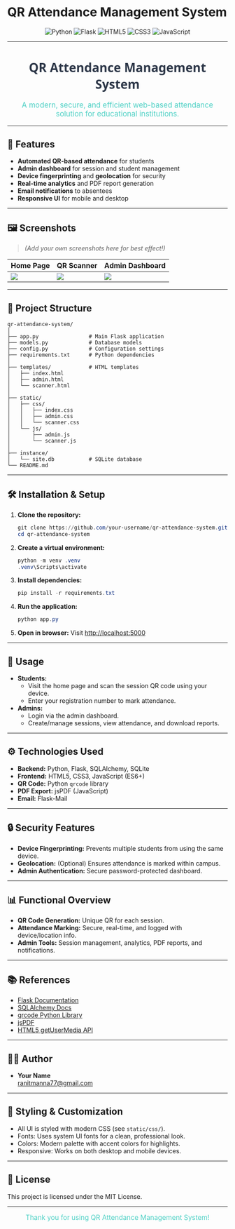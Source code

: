 # QR Attendance Management System

<p align="center">
  <img src="https://img.shields.io/badge/Python-3.8%2B-blue?logo=python" alt="Python">
  <img src="https://img.shields.io/badge/Flask-2.x-green?logo=flask" alt="Flask">
  <img src="https://img.shields.io/badge/HTML5-E34F26?logo=html5&logoColor=white" alt="HTML5">
  <img src="https://img.shields.io/badge/CSS3-1572B6?logo=css3&logoColor=white" alt="CSS3">
  <img src="https://img.shields.io/badge/JavaScript-F7DF1E?logo=javascript&logoColor=black" alt="JavaScript">
</p>

---

<h1 align="center" style="color:#2d3748;font-family:'Segoe UI',sans-serif;">QR Attendance Management System</h1>

<p align="center" style="color:#4fd1c5;font-size:1.2em;">A modern, secure, and efficient web-based attendance solution for educational institutions.</p>

---

## 🚀 Features

- **Automated QR-based attendance** for students
- **Admin dashboard** for session and student management
- **Device fingerprinting** and **geolocation** for security
- **Real-time analytics** and PDF report generation
- **Email notifications** to absentees
- **Responsive UI** for mobile and desktop

---

## 🖼️ Screenshots

> *(Add your own screenshots here for best effect!)*

| Home Page | QR Scanner | Admin Dashboard |
|-----------|-----------|----------------|
| ![](static/screenshots/home.png) | ![](static/screenshots/scanner.png) | ![](static/screenshots/admin.png) |

---

## 📁 Project Structure

```text
qr-attendance-system/
│
├── app.py                # Main Flask application
├── models.py             # Database models
├── config.py             # Configuration settings
├── requirements.txt      # Python dependencies
│
├── templates/            # HTML templates
│   ├── index.html
│   ├── admin.html
│   └── scanner.html
│
├── static/
│   ├── css/
│   │   ├── index.css
│   │   ├── admin.css
│   │   └── scanner.css
│   └── js/
│       ├── admin.js
│       └── scanner.js
│
├── instance/
│   └── site.db           # SQLite database
└── README.md
```

---

## 🛠️ Installation & Setup

1. **Clone the repository:**
   ```powershell
   git clone https://github.com/your-username/qr-attendance-system.git
   cd qr-attendance-system
   ```
2. **Create a virtual environment:**
   ```powershell
   python -m venv .venv
   .venv\Scripts\activate
   ```
3. **Install dependencies:**
   ```powershell
   pip install -r requirements.txt
   ```
4. **Run the application:**
   ```powershell
   python app.py
   ```
5. **Open in browser:**
   Visit [http://localhost:5000](http://localhost:5000)

---

## 📝 Usage

- **Students:**
  - Visit the home page and scan the session QR code using your device.
  - Enter your registration number to mark attendance.
- **Admins:**
  - Login via the admin dashboard.
  - Create/manage sessions, view attendance, and download reports.

---

## ⚙️ Technologies Used

- **Backend:** Python, Flask, SQLAlchemy, SQLite
- **Frontend:** HTML5, CSS3, JavaScript (ES6+)
- **QR Code:** Python `qrcode` library
- **PDF Export:** jsPDF (JavaScript)
- **Email:** Flask-Mail

---

## 🔒 Security Features

- **Device Fingerprinting:** Prevents multiple students from using the same device.
- **Geolocation:** (Optional) Ensures attendance is marked within campus.
- **Admin Authentication:** Secure password-protected dashboard.

---

## 📊 Functional Overview

- **QR Code Generation:** Unique QR for each session.
- **Attendance Marking:** Secure, real-time, and logged with device/location info.
- **Admin Tools:** Session management, analytics, PDF reports, and notifications.

---

## 📚 References

- [Flask Documentation](https://flask.palletsprojects.com/)
- [SQLAlchemy Docs](https://docs.sqlalchemy.org/)
- [qrcode Python Library](https://pypi.org/project/qrcode/)
- [jsPDF](https://github.com/parallax/jsPDF)
- [HTML5 getUserMedia API](https://developer.mozilla.org/en-US/docs/Web/API/MediaDevices/getUserMedia)

---

## 👨‍💻 Author

- **Your Name**  
  [ranitmanna77@gmail.com ](mailto:ranitmanna77@gmail.com)

---

## 🎨 Styling & Customization

- All UI is styled with modern CSS (see `static/css/`).
- Fonts: Uses system UI fonts for a clean, professional look.
- Colors: Modern palette with accent colors for highlights.
- Responsive: Works on both desktop and mobile devices.

---

## 📄 License

This project is licensed under the MIT License.

---

<p align="center" style="color:#4fd1c5;font-size:1.1em;">Thank you for using QR Attendance Management System!</p>
